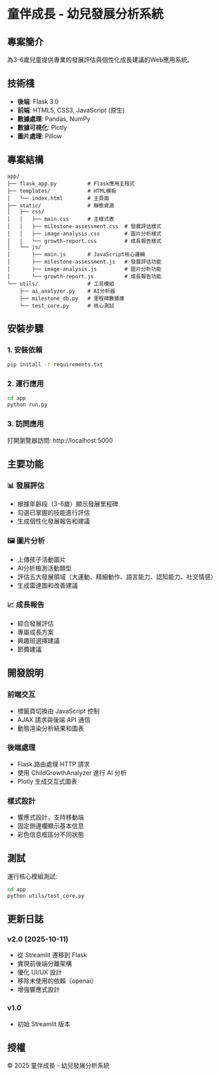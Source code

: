 # 童伴成長 - 幼兒發展分析系統

## 專案簡介
為3-6歲兒童提供專業的發展評估與個性化成長建議的Web應用系統。

## 技術棧
- **後端**: Flask 3.0
- **前端**: HTML5, CSS3, JavaScript (原生)
- **數據處理**: Pandas, NumPy
- **數據可視化**: Plotly
- **圖片處理**: Pillow

## 專案結構
```
app/
├── flask_app.py          # Flask應用主程式
├── templates/            # HTML模板
│   └── index.html        # 主頁面
├── static/               # 靜態資源
│   ├── css/
│   │   ├── main.css      # 主樣式表
│   │   ├── milestone-assessment.css  # 發展評估樣式
│   │   ├── image-analysis.css        # 圖片分析樣式
│   │   └── growth-report.css         # 成長報告樣式
│   └── js/
│       ├── main.js       # JavaScript核心邏輯
│       ├── milestone-assessment.js   # 發展評估功能
│       ├── image-analysis.js         # 圖片分析功能
│       └── growth-report.js          # 成長報告功能
└── utils/                # 工具模組
    ├── ai_analyzer.py    # AI分析器
    ├── milestone_db.py   # 里程碑數據庫
    └── test_core.py      # 核心測試
```

## 安裝步驟

### 1. 安裝依賴
```bash
pip install -r requirements.txt
```

### 2. 運行應用
```bash
cd app 
python run.py
```

### 3. 訪問應用
打開瀏覽器訪問: http://localhost:5000

## 主要功能

### 📊 發展評估
- 根據年齡段（3-6歲）顯示發展里程碑
- 勾選已掌握的技能進行評估
- 生成個性化發展報告和建議

### 🖼️ 圖片分析
- 上傳孩子活動圖片
- AI分析檢測活動類型
- 評估五大發展領域（大運動、精細動作、語言能力、認知能力、社交情感）
- 生成雷達圖和改善建議

### 📈 成長報告
- 綜合發展評估
- 專屬成長方案
- 興趣班選擇建議
- 節費建議


## 開發說明

### 前端交互
- 標籤頁切換由 JavaScript 控制
- AJAX 請求與後端 API 通信
- 動態渲染分析結果和圖表

### 後端處理
- Flask 路由處理 HTTP 請求
- 使用 ChildGrowthAnalyzer 進行 AI 分析
- Plotly 生成交互式圖表

### 樣式設計
- 響應式設計，支持移動端
- 固定側邊欄顯示基本信息
- 彩色信息框區分不同狀態

## 測試

運行核心模組測試:
```bash
cd app
python utils/test_core.py
```

## 更新日誌

### v2.0 (2025-10-11)
- 從 Streamlit 遷移到 Flask
- 實現前後端分離架構
- 優化 UI/UX 設計
- 移除未使用的依賴（openai）
- 增強響應式設計

### v1.0
- 初始 Streamlit 版本

## 授權
© 2025 童伴成長 - 幼兒發展分析系統